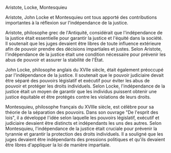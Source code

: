 Aristote, Locke, Montesquieu

Aristote, John Locke et Montesquieu ont tous apporté des contributions importantes à la réflexion sur l'indépendance de la justice.

Aristote, philosophe grec de l'Antiquité, considérait que l'indépendance de la justice était essentielle pour garantir la justice et l'équité dans la société. Il soutenait que les juges devaient être libres de toute influence extérieure afin de pouvoir prendre des décisions impartiales et justes. Selon Aristote, l'indépendance de la justice était une condition nécessaire pour prévenir les abus de pouvoir et assurer la stabilité de l'État.

John Locke, philosophe anglais du XVIIe siècle, était également préoccupé par l'indépendance de la justice. Il soutenait que le pouvoir judiciaire devait être séparé des pouvoirs législatif et exécutif pour éviter les abus de pouvoir et protéger les droits individuels. Selon Locke, l'indépendance de la justice était un moyen de garantir que les individus puissent obtenir une justice équitable et être protégés contre les violations de leurs droits.

Montesquieu, philosophe français du XVIIIe siècle, est célèbre pour sa théorie de la séparation des pouvoirs. Dans son ouvrage "De l'esprit des lois", il a développé l'idée selon laquelle les pouvoirs législatif, exécutif et judiciaire devaient être distincts et indépendants les uns des autres. Selon Montesquieu, l'indépendance de la justice était cruciale pour prévenir la tyrannie et garantir la protection des droits individuels. Il a souligné que les juges devaient être indépendants des pressions politiques et qu'ils devaient être libres d'appliquer la loi de manière impartiale.